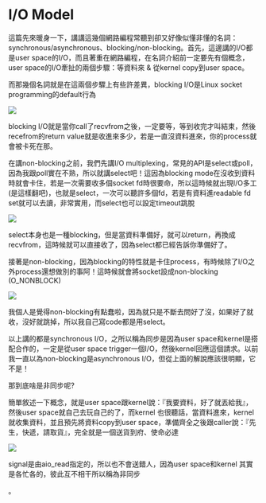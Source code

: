 # I/O Model

這篇先來暖身一下，講講這幾個網路編程常聽到卻又好像似懂非懂的名詞：synchronous/asynchronous、blocking/non-blocking。首先，這邊講的I/O都是user space的I/O，而且著重在網路編程，在名詞介紹前一定要先有個概念，user space的I/O牽扯的兩個步驟：等資料來 & 從kernel copy到user space。
 
而那幾個名詞就是在這兩個步驟上有些許差異，blocking I/O是Linux socket programming的default行為

![](http://i.imgur.com/ynKtmeI.jpg)

blocking I/O就是當你call了recvfrom之後，一定要等，等到收完才叫結束，然後recefrom的return value就是收進來多少，若是一直沒資料進來，你的process就會被卡死在那。
 
在講non-blocking之前，我們先講I/O multiplexing，常見的API是select或poll，因為我跟poll實在不熟，所以就講select吧！這因為blocking mode在沒收到資料時就會卡住，若是一次需要收多個socket fd時很要命，所以這時候就出現I/O多工(是這樣翻吧)，也就是select，一次可以聽許多個fd，若是有資料進readable fd set就可以去讀，非常實用，而select也可以設定timeout跳脫

![](http://i.imgur.com/FrViJZ9.jpg)

select本身也是一種blocking，但是當資料準備好，就可以return，再換成recvfrom，這時候就可以直接收了，因為select都已經告訴你準備好了。
 
接著是non-blocking，因為blocking的特性就是卡住process，有時候除了I/O之外process還想做別的事阿！這時候就會將socket設成non-blocking (O_NONBLOCK)

![](http://i.imgur.com/yY8zCIx.jpg)

我個人是覺得non-blocking有點蠢啦，因為就只是不斷去問好了沒，如果好了就收，沒好就跳掉，所以我自己寫code都是用select。
 
以上講的都是synchronous I/O，之所以稱為同步是因為user space和kernel是搭配合作的，一定是從user space trigger一個I/O，然後kernel回應這個請求。以前我一直以為non-blocking是asynchronous I/O，但從上面的解說應該很明顯，它不是！
 
那到底啥是非同步呢?
 
簡單敘述一下概念，就是user space跟kernel說：『我要資料，好了就丟給我』，然後user space就自己去玩自己的了，而kernel 也很聽話，當資料進來，kernel 就收集資料，並且預先將資料copy到user space，準備齊全之後跟caller說：『先生，快遞，請取貨』，完全就是一個送貨到府、使命必達

![](http://i.imgur.com/cnu0rP3.jpg)

signal是由aio_read指定的，所以也不會送錯人，因為user space和kernel 其實是各忙各的，彼此互不相干所以稱為非同步

。








